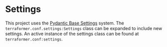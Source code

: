 # Settings

This project uses the [Pydantic Base Settings](https://docs.pydantic.dev/usage/settings/) system. The `terraformer.conf.settings:Settings` class can be expanded to include new settings. An active instance of the settings class can be found at `terraformer.conf:settings`.
